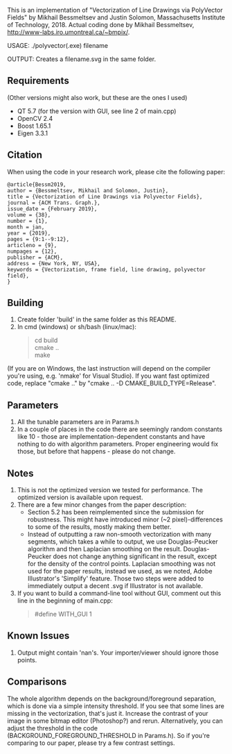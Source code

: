 This is an implementation of "Vectorization of Line Drawings via PolyVector Fields" by Mikhail Bessmeltsev and Justin Solomon, Massachusetts Institute of Technology, 2018. 
Actual coding done by Mikhail Bessmeltsev, http://www-labs.iro.umontreal.ca/~bmpix/.

USAGE:
./polyvector(.exe) filename

OUTPUT:
Creates a filename.svg in the same folder. 

## Requirements

(Other versions might also work, but these are the ones I used)
- QT 5.7 (for the version with GUI, see line 2 of main.cpp)
- OpenCV 2.4
- Boost 1.65.1
- Eigen 3.3.1

## Citation

When using the code in your research work, please cite the following paper:

    @article{Bessm2019,
    author = {Bessmeltsev, Mikhail and Solomon, Justin},
    title = {Vectorization of Line Drawings via Polyvector Fields},
    journal = {ACM Trans. Graph.},
    issue_date = {February 2019},
    volume = {38},
    number = {1},
    month = jan,
    year = {2019},
    pages = {9:1--9:12},
    articleno = {9},
    numpages = {12},
    publisher = {ACM},
    address = {New York, NY, USA},
    keywords = {Vectorization, frame field, line drawing, polyvector field},
    } 


## Building

1. Create folder 'build' in the same folder as this README.  
2. In cmd (windows) or sh/bash (linux/mac):  
   > cd build  
   > cmake ..  
   > make  

(If you are on Windows, the last instruction will depend on the compiler you're using, e.g. 'nmake' for Visual Studio). If you want fast optimized code, replace "cmake .." by "cmake .. -D CMAKE_BUILD_TYPE=Release".

## Parameters

1. All the tunable parameters are in Params.h
2. In a couple of places in the code there are seemingly random constants like 10 - those are implementation-dependent constants and have nothing to do with algorithm parameters. Proper engineering would fix those, but before that happens - please do not change.

## Notes

1. This is not the optimized version we tested for performance. The optimized version is available upon request.
2. There are a few minor changes from the paper description:
	- Section 5.2 has been reimplemented since the submission for robustness. This might have introduced minor (~2 pixel)-differences to some of the results, mostly making them better.
	- Instead of outputting a raw non-smooth vectorization with many segments, which takes a while to output, we use Douglas-Peucker algorithm and then Laplacian smoothing on the result. Douglas-Peucker does not change anything significant in the result, except for the density of the control points. Laplacian smoothing was not used for the paper results, instead we used, as we noted, Adobe Illustrator's 'Simplify' feature. Those two steps were added to immediately output a decent .svg if Illustrator is not available.
3. If you want to build a command-line tool without GUI, comment out this line in the beginning of main.cpp:
     >  #define WITH_GUI 1
	
## Known Issues

1. Output might contain 'nan's. Your importer/viewer should ignore those points.

## Comparisons

The whole algorithm depends on the background/foreground separation, which is done via a simple intensity threshold. If you see that some lines are missing in the vectorization, that's just it. Increase the contrast of your image in some bitmap editor (Photoshop?) and rerun. Alternatively, you can adjust the threshold in the code (BACKGROUND_FOREGROUND_THRESHOLD in Params.h). So if you're comparing to our paper, please try a few contrast settings.